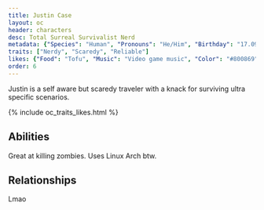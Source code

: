 ```yaml
---
title: Justin Case
layout: oc
header: characters
desc: Total Surreal Survivalist Nerd
metadata: {"Species": "Human", "Pronouns": "He/Him", "Birthday": "17.09", "Height": "164cm"}
traits: ["Nerdy", "Scaredy", "Reliable"]
likes: {"Food": "Tofu", "Music": "Video game music", "Color": "#800869"}
order: 6
---
```

Justin is a self aware but scaredy traveler with a knack for surviving ultra specific scenarios.

{% include oc_traits_likes.html %}

## Abilities
Great at killing zombies. Uses Linux Arch btw.

## Relationships
Lmao
